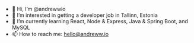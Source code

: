 - 👋 Hi, I’m @andrewwio
- 👀 I’m interested in getting a developer job in Tallinn, Estonia
- 🌱 I’m currently learning React, Node & Express, Java & Spring Boot, and MySQL
- 📫 How to reach me: hello@andreww.io

<!---
andrewwio/andrewwio is a ✨ special ✨ repository because its `README.md` (this file) appears on your GitHub profile.
You can click the Preview link to take a look at your changes.
--->
